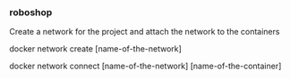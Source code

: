 ### roboshop

Create a network for the project and attach the network to the containers

docker network create [name-of-the-network]

docker network connect [name-of-the-network] [name-of-the-container]